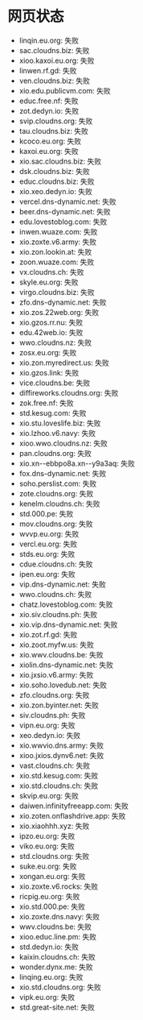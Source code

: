 # 网页状态
- linqin.eu.org: 失败
- sac.cloudns.biz: 失败
- xioo.kaxoi.eu.org: 失败
- linwen.rf.gd: 失败
- ven.cloudns.biz: 失败
- xio.edu.publicvm.com: 失败
- educ.free.nf: 失败
- zot.dedyn.io: 失败
- svip.cloudns.org: 失败
- tau.cloudns.biz: 失败
- kcoco.eu.org: 失败
- kaxoi.eu.org: 失败
- xio.sac.cloudns.biz: 失败
- dsk.cloudns.biz: 失败
- educ.cloudns.biz: 失败
- xio.xeo.dedyn.io: 失败
- vercel.dns-dynamic.net: 失败
- beer.dns-dynamic.net: 失败
- edu.lovestoblog.com: 失败
- inwen.wuaze.com: 失败
- xio.zoxte.v6.army: 失败
- xio.zon.lookin.at: 失败
- zoon.wuaze.com: 失败
- vx.cloudns.ch: 失败
- skyle.eu.org: 失败
- virgo.cloudns.biz: 失败
- zfo.dns-dynamic.net: 失败
- xio.zos.22web.org: 失败
- xio.gzos.rr.nu: 失败
- edu.42web.io: 失败
- wwo.cloudns.nz: 失败
- zosx.eu.org: 失败
- xio.zon.myredirect.us: 失败
- xio.gzos.link: 失败
- vice.cloudns.be: 失败
- diffireworks.cloudns.org: 失败
- zok.free.nf: 失败
- std.kesug.com: 失败
- xio.stu.loveslife.biz: 失败
- xio.lzhoo.v6.navy: 失败
- xioo.wwo.cloudns.nz: 失败
- pan.cloudns.org: 失败
- xio.xn--ebbpo8a.xn--y9a3aq: 失败
- fox.dns-dynamic.net: 失败
- soho.perslist.com: 失败
- zote.cloudns.org: 失败
- kenelm.cloudns.ch: 失败
- std.000.pe: 失败
- mov.cloudns.org: 失败
- wvvp.eu.org: 失败
- vercl.eu.org: 失败
- stds.eu.org: 失败
- cdue.cloudns.ch: 失败
- ipen.eu.org: 失败
- vip.dns-dynamic.net: 失败
- wwo.cloudns.ch: 失败
- chatz.lovestoblog.com: 失败
- xio.siv.cloudns.ph: 失败
- xio.vip.dns-dynamic.net: 失败
- xio.zot.rf.gd: 失败
- xio.zoot.myfw.us: 失败
- xio.wwv.cloudns.be: 失败
- xiolin.dns-dynamic.net: 失败
- xio.jxsio.v6.army: 失败
- xio.soho.lovedub.net: 失败
- zfo.cloudns.org: 失败
- xio.zon.byinter.net: 失败
- siv.cloudns.ph: 失败
- vipn.eu.org: 失败
- xeo.dedyn.io: 失败
- xio.wwvio.dns.army: 失败
- xioo.jxios.dynv6.net: 失败
- vast.cloudns.ch: 失败
- xio.std.kesug.com: 失败
- xio.std.cloudns.ch: 失败
- skvip.eu.org: 失败
- daiwen.infinityfreeapp.com: 失败
- xio.zoten.onflashdrive.app: 失败
- xio.xiaohhh.xyz: 失败
- ipzo.eu.org: 失败
- viko.eu.org: 失败
- std.cloudns.org: 失败
- suke.eu.org: 失败
- xongan.eu.org: 失败
- xio.zoxte.v6.rocks: 失败
- ricpig.eu.org: 失败
- xio.std.000.pe: 失败
- xio.zoxte.dns.navy: 失败
- wwv.cloudns.be: 失败
- xioo.educ.line.pm: 失败
- std.dedyn.io: 失败
- kaixin.cloudns.ch: 失败
- wonder.dynx.me: 失败
- linqing.eu.org: 失败
- xio.std.cloudns.org: 失败
- vipk.eu.org: 失败
- std.great-site.net: 失败
